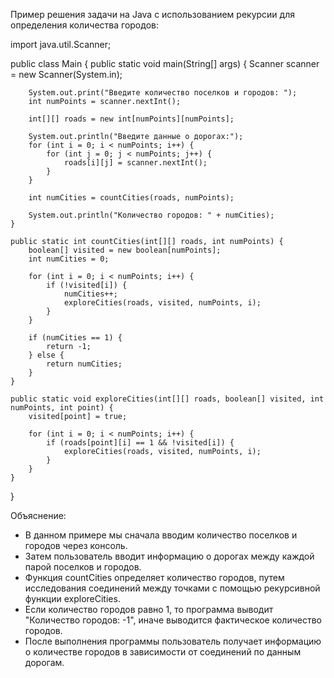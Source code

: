 Пример решения задачи на Java с использованием рекурсии для определения количества городов:

import java.util.Scanner;

public class Main {
    public static void main(String[] args) {
        Scanner scanner = new Scanner(System.in);
        
        System.out.print("Введите количество поселков и городов: ");
        int numPoints = scanner.nextInt();
        
        int[][] roads = new int[numPoints][numPoints];
        
        System.out.println("Введите данные о дорогах:");
        for (int i = 0; i < numPoints; i++) {
            for (int j = 0; j < numPoints; j++) {
                roads[i][j] = scanner.nextInt();
            }
        }
        
        int numCities = countCities(roads, numPoints);
        
        System.out.println("Количество городов: " + numCities);
    }
    
    public static int countCities(int[][] roads, int numPoints) {
        boolean[] visited = new boolean[numPoints];
        int numCities = 0;
        
        for (int i = 0; i < numPoints; i++) {
            if (!visited[i]) {
                numCities++;
                exploreCities(roads, visited, numPoints, i);
            }
        }
        
        if (numCities == 1) {
            return -1;
        } else {
            return numCities;
        }
    }
    
    public static void exploreCities(int[][] roads, boolean[] visited, int numPoints, int point) {
        visited[point] = true;
        
        for (int i = 0; i < numPoints; i++) {
            if (roads[point][i] == 1 && !visited[i]) {
                exploreCities(roads, visited, numPoints, i);
            }
        }
    }
}


Объяснение:
- В данном примере мы сначала вводим количество поселков и городов через консоль.
- Затем пользователь вводит информацию о дорогах между каждой парой поселков и городов.
- Функция countCities определяет количество городов, путем исследования соединений между точками с помощью рекурсивной функции exploreCities.
- Если количество городов равно 1, то программа выводит "Количество городов: -1", иначе выводится фактическое количество городов.
- После выполнения программы пользователь получает информацию о количестве городов в зависимости от соединений по данным дорогам.
